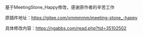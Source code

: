 基于MeetingStone_Happy修改，感谢原作者的辛苦工作

原插件地址：https://gitee.com/xmmmmm/meeting-stone_-happy

具体修改内容：https://ngabbs.com/read.php?tid=35102502